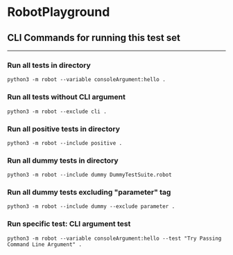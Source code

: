 # RobotPlayground

## CLI Commands for running this test set
---
### Run all tests in directory

`python3 -m robot --variable consoleArgument:hello .`

### Run all tests without CLI argument

`python3 -m robot --exclude cli .`

### Run all positive tests in directory

`python3 -m robot --include positive .`

### Run all dummy tests in directory

`python3 -m robot --include dummy DummyTestSuite.robot`

### Run all dummy tests excluding "parameter" tag

`python3 -m robot --include dummy --exclude parameter .`

### Run specific test: CLI argument test

`python3 -m robot --variable consoleArgument:hello --test "Try Passing Command Line Argument" .`